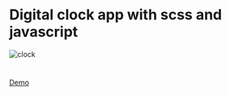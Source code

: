 # Digital clock app with scss and javascript


![clock](https://user-images.githubusercontent.com/77692690/133319219-5450d228-7530-4830-96cb-993699b7fdc4.gif)

#
[Demo]( https://efsanegnyl.github.io/digitalClock/)


